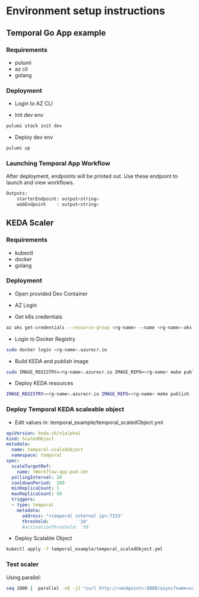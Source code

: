 # Environment setup instructions

## Temporal Go App example

### Requirements

- pulumi
- az cli
- golang

### Deployment

- Login to AZ CLI

- Init dev env

```bash
pulumi stack init dev
```

- Deploy dev env

```bash
pulumi up
```

### Launching Temporal App Workflow

After deployment, endpoints will be printed out.
Use these endpoint to launch and view workflows.

```bash
Outputs:
    starterEndpoint: output<string>
    webEndpoint    : output<string>
```    


## KEDA Scaler 

### Requirements

- kubectl
- docker
- golang

### Deployment

- Open provided Dev Container

- AZ Login

- Get k8s credentials

```bash
az aks get-credentials --resource-group <rg-name> --name <rg-name>-aks
```

- Login to Docker Registry

```bash
sudo docker login <rg-name>.azurecr.io 
```

- Build KEDA and publish image

```bash
sudo IMAGE_REGISTRY=<rg-name>.azurecr.io IMAGE_REPO=<rg-name> make publish
```

- Deploy KEDA resources

```bash
IMAGE_REGISTRY=<rg-name>.azurecr.io IMAGE_REPO=<rg-name> make publish
```

### Deploy Temporal KEDA scaleable object

- Edit values in: temporal_example/temporal_scaledObject.yml

```yml
apiVersion: keda.sh/v1alpha1
kind: ScaledObject
metadata:
  name: temporal-scaledobject
  namespace: temporal
spec:
  scaleTargetRef:
    name: <Workflow-app-pod-id>
  pollingInterval: 20
  cooldownPeriod:  200
  minReplicaCount: 1
  maxReplicaCount: 50
  triggers:
  - type: temporal
    metadata:
      address: "<temporal internal ip>:7233"
      threshold:           '10'
      #activationThreshold: '50'
```

- Deploy Scalable Object

```bash
kubectl apply -f temporal_example/temporal_scaledObject.yml
```

### Test scaler

Using parallel:

```bash
seq 1000 |  parallel -n0 -j2 "curl http://<endpoint>:8080/async?name=scaledemo"
```
